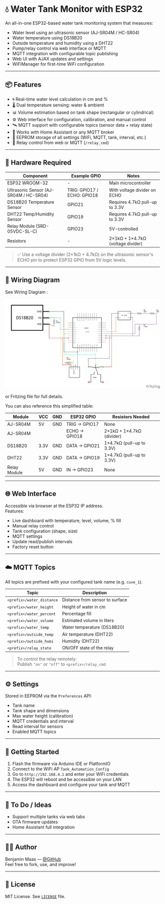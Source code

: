 # 💧 Water Tank Monitor with ESP32

An all-in-one ESP32-based water tank monitoring system that measures:

- Water level using an ultrasonic sensor (AJ-SR04M / HC-SR04)
- Water temperature using DS18B20
- Outside temperature and humidity using a DHT22
- Pump/relay control via web interface or MQTT
- MQTT integration with configurable topic publishing
- Web UI with AJAX updates and settings
- WiFiManager for first-time WiFi configuration

---

## 📦 Features

- 🌀 Real-time water level calculation in cm and %
- 🌡️ Dual temperature sensing: water & ambient
- 📊 Volume estimation based on tank shape (rectangular or cylindrical)
- ⚙️ Web interface for configuration, calibration, and manual control
- 🛰️ MQTT support with configurable topics (sensor data + relay state)
- 📱 Works with Home Assistant or any MQTT broker
- 🔧 EEPROM storage of all settings (WiFi, MQTT, tank, interval, etc.)
- 🔌 Relay control from web or MQTT (`/relay_cmd`)

---

## 🧰 Hardware Required

| Component                  | Example GPIO | Notes                             |
|---------------------------|--------------|-----------------------------------|
| ESP32 WROOM-32            | -            | Main microcontroller              |
| Ultrasonic Sensor (AJ-SR04M / HC-SR04) | TRIG: GPIO17 / ECHO: GPIO18 | With voltage divider on ECHO |
| DS18B20 Temperature Sensor| GPIO21       | Requires 4.7kΩ pull-up to 3.3V    |
| DHT22 Temp/Humidity Sensor| GPIO19       | Requires 4.7kΩ pull-up to 3.3V    |
| Relay Module (SRD-05VDC-SL-C) | GPIO23 | 5V-controlled                     |
| Resistors                 | -            | 2×1kΩ + 1×4.7kΩ (voltage divider) |

> ✅ Use a voltage divider (2×1kΩ + 4.7kΩ) on the ultrasonic sensor's ECHO pin to protect ESP32 GPIO from 5V logic levels.

---

## 🔌 Wiring Diagram

See Wiring Diagram :

![Wiring Diagram](./eletrical/ElectricalSketch.jpg) 

or Fritzing file for full details.

You can also reference this simplified table:

| Module       | VCC  | GND | ESP32 GPIO    | Resistors Needed          |
| ------------ | ---- | --- | ------------- | ------------------------- |
| AJ-SR04M     | 5V   | GND | TRIG → GPIO17 | None                      |
| AJ-SR04M     |      |     | ECHO → GPIO18 | 2×1kΩ + 1×4.7kΩ (divider) |
| DS18B20      | 3.3V | GND | DATA → GPIO21 | 1×4.7kΩ (pull-up to 3.3V) |
| DHT22        | 3.3V | GND | DATA → GPIO19 | 1×4.7kΩ (pull-up to 3.3V) |
| Relay Module | 5V   | GND | IN → GPIO23   | None                      |

---

## 🌐 Web Interface

Accessible via browser at the ESP32 IP address.  
Features:

- Live dashboard with temperature, level, volume, % fill
- Manual relay control
- Tank configuration (shape, size)
- MQTT settings
- Update read/publish intervals
- Factory reset button

---

## ☁️ MQTT Topics

All topics are prefixed with your configured tank name (e.g. `cuve_1`).

| Topic              | Description               |
|-------------------|---------------------------|
| `<prefix>/water_distance` | Distance from sensor to surface |
| `<prefix>/water_height`   | Height of water in cm            |
| `<prefix>/water_percent`  | Percentage fill                  |
| `<prefix>/water_volume`   | Estimated volume in liters       |
| `<prefix>/water_temp`     | Water temperature (DS18B20)      |
| `<prefix>/outside_temp`   | Air temperature (DHT22)          |
| `<prefix>/outside_humi`   | Humidity (DHT22)                 |
| `<prefix>/relay_state`    | ON/OFF state of the relay        |

> To control the relay remotely:  
> Publish `"on"` or `"off"` to `<prefix>/relay_cmd`

---

## ⚙️ Settings

Stored in EEPROM via the `Preferences` API:

- Tank name
- Tank shape and dimensions
- Max water height (calibration)
- MQTT credentials and interval
- Read interval for sensors
- Enabled MQTT topics

---

## 🔧 Getting Started

1. Flash the firmware via Arduino IDE or PlatformIO
2. Connect to the WiFi AP `Tank_Automation_Config`
3. Go to `http://192.168.4.1` and enter your WiFi credentials
4. The ESP32 will reboot and be accessible on your LAN
5. Access the dashboard and configure your tank and MQTT

---

## 🚀 To Do / Ideas

- Support multiple tanks via web tabs
- OTA firmware updates
- Home Assistant full integration

---

## 🧑‍💻 Author

Benjamin Maas — [@GitHub](https://github.com/yourusername)  
Feel free to fork, use, and improve!

---

## 📝 License

MIT License. See [`LICENSE`](./LICENSE) file.

